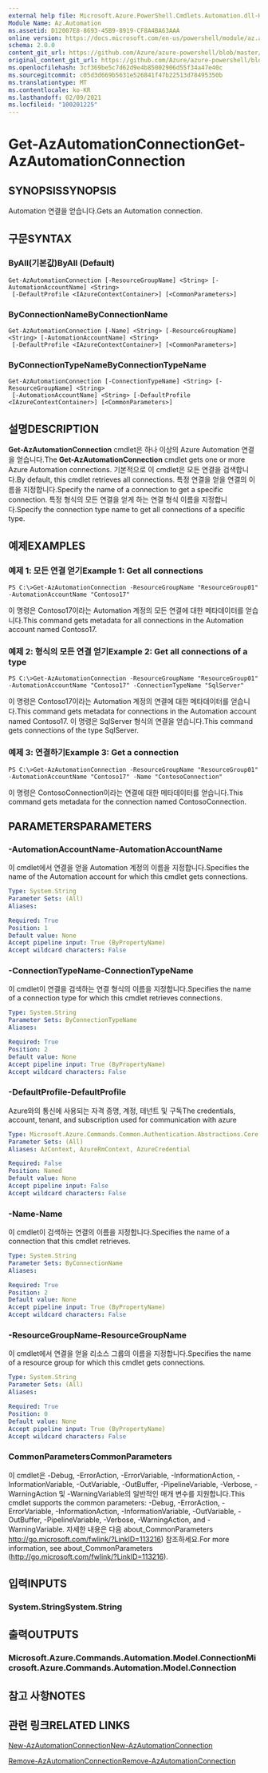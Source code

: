 ```yaml
---
external help file: Microsoft.Azure.PowerShell.Cmdlets.Automation.dll-Help.xml
Module Name: Az.Automation
ms.assetid: D12007E8-8693-45B9-8919-CF8A4BA63AAA
online version: https://docs.microsoft.com/en-us/powershell/module/az.automation/get-azautomationconnection
schema: 2.0.0
content_git_url: https://github.com/Azure/azure-powershell/blob/master/src/Automation/Automation/help/Get-AzAutomationConnection.md
original_content_git_url: https://github.com/Azure/azure-powershell/blob/master/src/Automation/Automation/help/Get-AzAutomationConnection.md
ms.openlocfilehash: 3cf369be5c7d62d9e4b85002906d55f34a47e40c
ms.sourcegitcommit: c05d3d669b5631e526841f47b22513d78495350b
ms.translationtype: MT
ms.contentlocale: ko-KR
ms.lasthandoff: 02/09/2021
ms.locfileid: "100201225"
---
```

# <span data-ttu-id="4b634-101">Get-AzAutomationConnection</span><span class="sxs-lookup"><span data-stu-id="4b634-101">Get-AzAutomationConnection</span></span>

## <span data-ttu-id="4b634-102">SYNOPSIS</span><span class="sxs-lookup"><span data-stu-id="4b634-102">SYNOPSIS</span></span>
<span data-ttu-id="4b634-103">Automation 연결을 얻습니다.</span><span class="sxs-lookup"><span data-stu-id="4b634-103">Gets an Automation connection.</span></span>

## <span data-ttu-id="4b634-104">구문</span><span class="sxs-lookup"><span data-stu-id="4b634-104">SYNTAX</span></span>

### <span data-ttu-id="4b634-105">ByAll(기본값)</span><span class="sxs-lookup"><span data-stu-id="4b634-105">ByAll (Default)</span></span>
```
Get-AzAutomationConnection [-ResourceGroupName] <String> [-AutomationAccountName] <String>
 [-DefaultProfile <IAzureContextContainer>] [<CommonParameters>]
```

### <span data-ttu-id="4b634-106">ByConnectionName</span><span class="sxs-lookup"><span data-stu-id="4b634-106">ByConnectionName</span></span>
```
Get-AzAutomationConnection [-Name] <String> [-ResourceGroupName] <String> [-AutomationAccountName] <String>
 [-DefaultProfile <IAzureContextContainer>] [<CommonParameters>]
```

### <span data-ttu-id="4b634-107">ByConnectionTypeName</span><span class="sxs-lookup"><span data-stu-id="4b634-107">ByConnectionTypeName</span></span>
```
Get-AzAutomationConnection [-ConnectionTypeName] <String> [-ResourceGroupName] <String>
 [-AutomationAccountName] <String> [-DefaultProfile <IAzureContextContainer>] [<CommonParameters>]
```

## <span data-ttu-id="4b634-108">설명</span><span class="sxs-lookup"><span data-stu-id="4b634-108">DESCRIPTION</span></span>
<span data-ttu-id="4b634-109">**Get-AzAutomationConnection** cmdlet은 하나 이상의 Azure Automation 연결을 얻습니다.</span><span class="sxs-lookup"><span data-stu-id="4b634-109">The **Get-AzAutomationConnection** cmdlet gets one or more Azure Automation connections.</span></span>
<span data-ttu-id="4b634-110">기본적으로 이 cmdlet은 모든 연결을 검색합니다.</span><span class="sxs-lookup"><span data-stu-id="4b634-110">By default, this cmdlet retrieves all connections.</span></span>
<span data-ttu-id="4b634-111">특정 연결을 얻을 연결의 이름을 지정합니다.</span><span class="sxs-lookup"><span data-stu-id="4b634-111">Specify the name of a connection to get a specific connection.</span></span>
<span data-ttu-id="4b634-112">특정 형식의 모든 연결을 얻게 하는 연결 형식 이름을 지정합니다.</span><span class="sxs-lookup"><span data-stu-id="4b634-112">Specify the connection type name to get all connections of a specific type.</span></span>

## <span data-ttu-id="4b634-113">예제</span><span class="sxs-lookup"><span data-stu-id="4b634-113">EXAMPLES</span></span>

### <span data-ttu-id="4b634-114">예제 1: 모든 연결 얻기</span><span class="sxs-lookup"><span data-stu-id="4b634-114">Example 1: Get all connections</span></span>
```
PS C:\>Get-AzAutomationConnection -ResourceGroupName "ResourceGroup01" -AutomationAccountName "Contoso17"
```

<span data-ttu-id="4b634-115">이 명령은 Contoso17이라는 Automation 계정의 모든 연결에 대한 메타데이터를 얻습니다.</span><span class="sxs-lookup"><span data-stu-id="4b634-115">This command gets metadata for all connections in the Automation account named Contoso17.</span></span>

### <span data-ttu-id="4b634-116">예제 2: 형식의 모든 연결 얻기</span><span class="sxs-lookup"><span data-stu-id="4b634-116">Example 2: Get all connections of a type</span></span>
```
PS C:\>Get-AzAutomationConnection -ResourceGroupName "ResourceGroup01" -AutomationAccountName "Contoso17" -ConnectionTypeName "SqlServer"
```

<span data-ttu-id="4b634-117">이 명령은 Contoso17이라는 Automation 계정의 연결에 대한 메타데이터를 얻습니다.</span><span class="sxs-lookup"><span data-stu-id="4b634-117">This command gets metadata for connections in the Automation account named Contoso17.</span></span>
<span data-ttu-id="4b634-118">이 명령은 SqlServer 형식의 연결을 얻습니다.</span><span class="sxs-lookup"><span data-stu-id="4b634-118">This command gets connections of the type SqlServer.</span></span>

### <span data-ttu-id="4b634-119">예제 3: 연결하기</span><span class="sxs-lookup"><span data-stu-id="4b634-119">Example 3: Get a connection</span></span>
```
PS C:\>Get-AzAutomationConnection -ResourceGroupName "ResourceGroup01" -AutomationAccountName "Contoso17" -Name "ContosoConnection"
```

<span data-ttu-id="4b634-120">이 명령은 ContosoConnection이라는 연결에 대한 메타데이터를 얻습니다.</span><span class="sxs-lookup"><span data-stu-id="4b634-120">This command gets metadata for the connection named ContosoConnection.</span></span>

## <span data-ttu-id="4b634-121">PARAMETERS</span><span class="sxs-lookup"><span data-stu-id="4b634-121">PARAMETERS</span></span>

### <span data-ttu-id="4b634-122">-AutomationAccountName</span><span class="sxs-lookup"><span data-stu-id="4b634-122">-AutomationAccountName</span></span>
<span data-ttu-id="4b634-123">이 cmdlet에서 연결을 얻을 Automation 계정의 이름을 지정합니다.</span><span class="sxs-lookup"><span data-stu-id="4b634-123">Specifies the name of the Automation account for which this cmdlet gets connections.</span></span>

```yaml
Type: System.String
Parameter Sets: (All)
Aliases:

Required: True
Position: 1
Default value: None
Accept pipeline input: True (ByPropertyName)
Accept wildcard characters: False
```

### <span data-ttu-id="4b634-124">-ConnectionTypeName</span><span class="sxs-lookup"><span data-stu-id="4b634-124">-ConnectionTypeName</span></span>
<span data-ttu-id="4b634-125">이 cmdlet이 연결을 검색하는 연결 형식의 이름을 지정합니다.</span><span class="sxs-lookup"><span data-stu-id="4b634-125">Specifies the name of a connection type for which this cmdlet retrieves connections.</span></span>

```yaml
Type: System.String
Parameter Sets: ByConnectionTypeName
Aliases:

Required: True
Position: 2
Default value: None
Accept pipeline input: True (ByPropertyName)
Accept wildcard characters: False
```

### <span data-ttu-id="4b634-126">-DefaultProfile</span><span class="sxs-lookup"><span data-stu-id="4b634-126">-DefaultProfile</span></span>
<span data-ttu-id="4b634-127">Azure와의 통신에 사용되는 자격 증명, 계정, 테넌트 및 구독</span><span class="sxs-lookup"><span data-stu-id="4b634-127">The credentials, account, tenant, and subscription used for communication with azure</span></span>

```yaml
Type: Microsoft.Azure.Commands.Common.Authentication.Abstractions.Core.IAzureContextContainer
Parameter Sets: (All)
Aliases: AzContext, AzureRmContext, AzureCredential

Required: False
Position: Named
Default value: None
Accept pipeline input: False
Accept wildcard characters: False
```

### <span data-ttu-id="4b634-128">-Name</span><span class="sxs-lookup"><span data-stu-id="4b634-128">-Name</span></span>
<span data-ttu-id="4b634-129">이 cmdlet이 검색하는 연결의 이름을 지정합니다.</span><span class="sxs-lookup"><span data-stu-id="4b634-129">Specifies the name of a connection that this cmdlet retrieves.</span></span>

```yaml
Type: System.String
Parameter Sets: ByConnectionName
Aliases:

Required: True
Position: 2
Default value: None
Accept pipeline input: True (ByPropertyName)
Accept wildcard characters: False
```

### <span data-ttu-id="4b634-130">-ResourceGroupName</span><span class="sxs-lookup"><span data-stu-id="4b634-130">-ResourceGroupName</span></span>
<span data-ttu-id="4b634-131">이 cmdlet에서 연결을 얻을 리소스 그룹의 이름을 지정합니다.</span><span class="sxs-lookup"><span data-stu-id="4b634-131">Specifies the name of a resource group for which this cmdlet gets connections.</span></span>

```yaml
Type: System.String
Parameter Sets: (All)
Aliases:

Required: True
Position: 0
Default value: None
Accept pipeline input: True (ByPropertyName)
Accept wildcard characters: False
```

### <span data-ttu-id="4b634-132">CommonParameters</span><span class="sxs-lookup"><span data-stu-id="4b634-132">CommonParameters</span></span>
<span data-ttu-id="4b634-133">이 cmdlet은 -Debug, -ErrorAction, -ErrorVariable, -InformationAction, -InformationVariable, -OutVariable, -OutBuffer, -PipelineVariable, -Verbose, -WarningAction 및 -WarningVariable의 일반적인 매개 변수를 지원합니다.</span><span class="sxs-lookup"><span data-stu-id="4b634-133">This cmdlet supports the common parameters: -Debug, -ErrorAction, -ErrorVariable, -InformationAction, -InformationVariable, -OutVariable, -OutBuffer, -PipelineVariable, -Verbose, -WarningAction, and -WarningVariable.</span></span> <span data-ttu-id="4b634-134">자세한 내용은 다음 about_CommonParameters http://go.microsoft.com/fwlink/?LinkID=113216) 참조하세요.</span><span class="sxs-lookup"><span data-stu-id="4b634-134">For more information, see about_CommonParameters (http://go.microsoft.com/fwlink/?LinkID=113216).</span></span>

## <span data-ttu-id="4b634-135">입력</span><span class="sxs-lookup"><span data-stu-id="4b634-135">INPUTS</span></span>

### <span data-ttu-id="4b634-136">System.String</span><span class="sxs-lookup"><span data-stu-id="4b634-136">System.String</span></span>

## <span data-ttu-id="4b634-137">출력</span><span class="sxs-lookup"><span data-stu-id="4b634-137">OUTPUTS</span></span>

### <span data-ttu-id="4b634-138">Microsoft.Azure.Commands.Automation.Model.Connection</span><span class="sxs-lookup"><span data-stu-id="4b634-138">Microsoft.Azure.Commands.Automation.Model.Connection</span></span>

## <span data-ttu-id="4b634-139">참고 사항</span><span class="sxs-lookup"><span data-stu-id="4b634-139">NOTES</span></span>

## <span data-ttu-id="4b634-140">관련 링크</span><span class="sxs-lookup"><span data-stu-id="4b634-140">RELATED LINKS</span></span>

[<span data-ttu-id="4b634-141">New-AzAutomationConnection</span><span class="sxs-lookup"><span data-stu-id="4b634-141">New-AzAutomationConnection</span></span>](./New-AzAutomationConnection.md)

[<span data-ttu-id="4b634-142">Remove-AzAutomationConnection</span><span class="sxs-lookup"><span data-stu-id="4b634-142">Remove-AzAutomationConnection</span></span>](./Remove-AzAutomationConnection.md)


